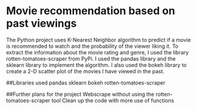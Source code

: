 # Movie recommendation based on past viewings
The Python project uses K-Nearest Neighbor algorithm to predict if a movie is
recommended to watch and the probability of the viewer liking it. To extract
the information about the movie rating and genre, I used the library
rotten-tomatoes-scraper from PyPi. I used the pandas library and the sklearn
library to implement the algorithm. I also used the bokeh library to create a
2-D scatter plot of the movies I have viewed in the past.

##Libraries used
pandas
sklearn
bokeh
rotten-tomatoes-scraper

##Further plans for the project
Webscrape without using the rotten-tomatoes-scraper tool
Clean up the code with more use of functions